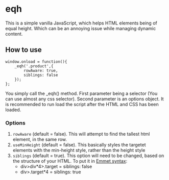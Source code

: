 # eqh

This is a simple vanilla JavaScript, which helps HTML elements being of equal height. Which can be an annoying issue while managing dynamic content.

## How to use
```
window.onload = function(){
	_eqh('.product',{
		rowAware: true,
		siblings: false
	});
};
```

You simply call the _eqh() method. First parameter being a selector (You can use almost any css selector). Second parameter is an options object.
It is recommended to run load the script after the HTML and CSS has been loaded.

### Options
1. ```rowAware``` (default = false). This will attempt to find the tallest html element, in the same row.
2. ```useMinHeight``` (default = false). This basically styles the targetet elements with the min-height style, rather than the height style
3. ```siblings``` (default = true). This option will need to be changed, based on the structure of your HTML.
  To put it in [Emmet syntax](http://docs.emmet.io/abbreviations/syntax/): 
    * div>div*4>.target = siblings: false
    * div>.target*4 = siblings: true
